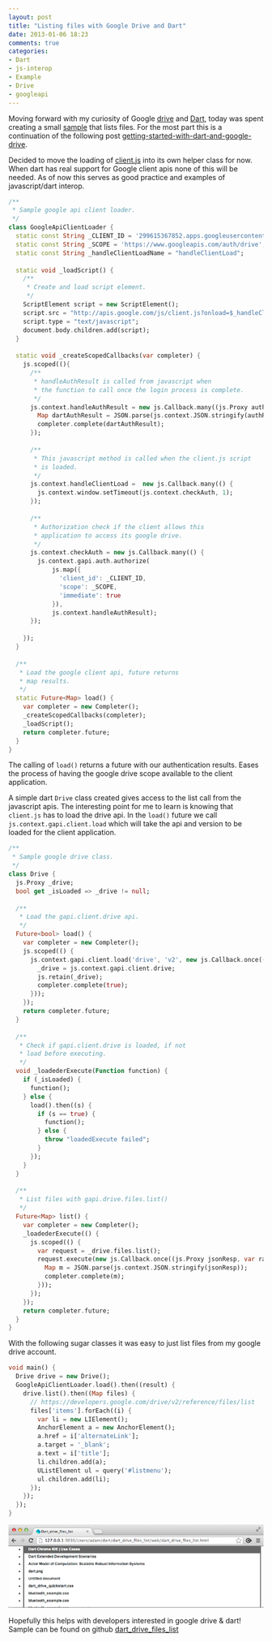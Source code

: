```yaml
---
layout: post
title: "Listing files with Google Drive and Dart"
date: 2013-01-06 18:23
comments: true
categories: 
- Dart
- js-interop
- Example
- Drive
- googleapi
---
```


Moving forward with my curiosity of Google [drive](/blog/categories/Drive/) and [Dart](/blog/categories/Dart/), today was spent creating a small [sample](https://github.com/financeCoding/dart_drive_files_list) that lists files. For the most part this is a continuation of the following post [getting-started-with-dart-and-google-drive](/blog/2012/12/30/getting-started-with-dart-and-google-drive/).  

Decided to move the loading of [client.js](http://code.google.com/p/google-api-javascript-client/) into its own helper class for now. When dart has real support for Google client apis none of this will be needed. As of now this serves as good practice and examples of javascript/dart interop. 

``` dart dart_drive_files_list.dart
/**
 * Sample google api client loader.
 */
class GoogleApiClientLoader {
  static const String _CLIENT_ID = '299615367852.apps.googleusercontent.com';
  static const String _SCOPE = 'https://www.googleapis.com/auth/drive';
  static const String _handleClientLoadName = "handleClientLoad";

  static void _loadScript() {
    /**
     * Create and load script element.
     */
    ScriptElement script = new ScriptElement();
    script.src = "http://apis.google.com/js/client.js?onload=$_handleClientLoadName";
    script.type = "text/javascript";
    document.body.children.add(script);
  }

  static void _createScopedCallbacks(var completer) {
    js.scoped((){
      /**
       * handleAuthResult is called from javascript when
       * the function to call once the login process is complete.
       */
      js.context.handleAuthResult = new js.Callback.many((js.Proxy authResult) {
        Map dartAuthResult = JSON.parse(js.context.JSON.stringify(authResult));
        completer.complete(dartAuthResult);
      });

      /**
       * This javascript method is called when the client.js script
       * is loaded.
       */
      js.context.handleClientLoad =  new js.Callback.many(() {
        js.context.window.setTimeout(js.context.checkAuth, 1);
      });

      /**
       * Authorization check if the client allows this
       * application to access its google drive.
       */
      js.context.checkAuth = new js.Callback.many(() {
        js.context.gapi.auth.authorize(
            js.map({
              'client_id': _CLIENT_ID,
              'scope': _SCOPE,
              'immediate': true
            }),
            js.context.handleAuthResult);
      });

    });
  }

  /**
   * Load the google client api, future returns
   * map results.
   */
  static Future<Map> load() {
    var completer = new Completer();
    _createScopedCallbacks(completer);
    _loadScript();
    return completer.future;
  }
}
```

The calling of `load()` returns a future with our authentication results. Eases the process of having the google drive scope available to the client application. 

A simple dart `Drive` class created gives access to the list call from the javascript apis. The interesting point for me to learn is knowing that `client.js` has to load the drive api. In the `load()` future we call `js.context.gapi.client.load` which will take the api and version to be loaded for the client application. 

``` dart dart_drive_files_list.dart
/**
 * Sample google drive class.
 */
class Drive {
  js.Proxy _drive;
  bool get _isLoaded => _drive != null;

  /**
   * Load the gapi.client.drive api.
   */
  Future<bool> load() {
    var completer = new Completer();
    js.scoped(() {
      js.context.gapi.client.load('drive', 'v2', new js.Callback.once(() {
        _drive = js.context.gapi.client.drive;
        js.retain(_drive);
        completer.complete(true);
      }));
    });
    return completer.future;
  }

  /**
   * Check if gapi.client.drive is loaded, if not
   * load before executing.
   */
  void _loadederExecute(Function function) {
    if (_isLoaded) {
      function();
    } else {
      load().then((s) {
        if (s == true) {
          function();
        } else {
          throw "loadedExecute failed";
        }
      });
    }
  }

  /**
   * List files with gapi.drive.files.list()
   */
  Future<Map> list() {
    var completer = new Completer();
    _loadederExecute(() {
      js.scoped(() {
        var request = _drive.files.list();
        request.execute(new js.Callback.once((js.Proxy jsonResp, var rawResp) {
          Map m = JSON.parse(js.context.JSON.stringify(jsonResp));
          completer.complete(m);
        }));
      });
    });
    return completer.future;
  }
}
```

With the following sugar classes it was easy to just list files from my google drive account. 

``` dart dart_drive_files_list.dart
void main() {
  Drive drive = new Drive();
  GoogleApiClientLoader.load().then((result) {
    drive.list().then((Map files) {
      // https://developers.google.com/drive/v2/reference/files/list
      files['items'].forEach((i) {
        var li = new LIElement();
        AnchorElement a = new AnchorElement();
        a.href = i['alternateLink'];
        a.target = '_blank';
        a.text = i['title'];
        li.children.add(a);
        UListElement ul = query('#listmenu');
        ul.children.add(li);
      });
    });
  });
}
```

[![listing-files-drive](/images/2013-01-06-listing-files-with-google-drive-and-dart/listing_files_google_drive.png)](/images/2013-01-06-listing-files-with-google-drive-and-dart/listing_files_google_drive.png) 

Hopefully this helps with developers interested in google drive & dart! Sample can be found on github [dart_drive_files_list](https://github.com/financeCoding/dart_drive_files_list) 